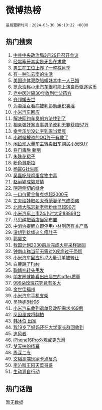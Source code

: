 # 微博热榜

`最后更新时间：2024-03-30 06:10:22 +0800`

## 热门搜索

1. [中共中央政治局3月29日召开会议](https://m.weibo.cn/search?containerid=100103type%3D1%26t%3D10%26q%3D%23%E4%B8%AD%E5%85%B1%E4%B8%AD%E5%A4%AE%E6%94%BF%E6%B2%BB%E5%B1%803%E6%9C%8829%E6%97%A5%E5%8F%AC%E5%BC%80%E4%BC%9A%E8%AE%AE%23&stream_entry_id=51&isnewpage=1&extparam=seat%3D1%26filter_type%3Drealtimehot%26c_type%3D51%26pos%3D0%26cate%3D10103%26q%3D%2523%25E4%25B8%25AD%25E5%2585%25B1%25E4%25B8%25AD%25E5%25A4%25AE%25E6%2594%25BF%25E6%25B2%25BB%25E5%25B1%25803%25E6%259C%258829%25E6%2597%25A5%25E5%258F%25AC%25E5%25BC%2580%25E4%25BC%259A%25E8%25AE%25AE%2523%26dgr%3D0%26stream_entry_id%3D51%26display_time%3D1711750220%26pre_seqid%3D1711750220848015560179)
1. [经常塞牙其实是牙齿在求救](https://m.weibo.cn/search?containerid=100103type%3D1%26t%3D10%26q%3D%23%E7%BB%8F%E5%B8%B8%E5%A1%9E%E7%89%99%E5%85%B6%E5%AE%9E%E6%98%AF%E7%89%99%E9%BD%BF%E5%9C%A8%E6%B1%82%E6%95%91%23&stream_entry_id=31&isnewpage=1&extparam=seat%3D1%26filter_type%3Drealtimehot%26pos%3D0%26band_rank%3D1%26stream_entry_id%3D31%26lcate%3D5001%26c_type%3D31%26q%3D%2523%25E7%25BB%258F%25E5%25B8%25B8%25E5%25A1%259E%25E7%2589%2599%25E5%2585%25B6%25E5%25AE%259E%25E6%2598%25AF%25E7%2589%2599%25E9%25BD%25BF%25E5%259C%25A8%25E6%25B1%2582%25E6%2595%2591%2523%26realpos%3D1%26cate%3D5001%26flag%3D2%26dgr%3D0%26display_time%3D1711750220%26pre_seqid%3D1711750220848015560179)
1. [男生在工位上养了一整株月季](https://m.weibo.cn/search?containerid=100103type%3D1%26t%3D10%26q%3D%23%E7%94%B7%E7%94%9F%E5%9C%A8%E5%B7%A5%E4%BD%8D%E4%B8%8A%E5%85%BB%E4%BA%86%E4%B8%80%E6%95%B4%E6%A0%AA%E6%9C%88%E5%AD%A3%23&stream_entry_id=31&isnewpage=1&extparam=seat%3D1%26filter_type%3Drealtimehot%26pos%3D1%26band_rank%3D2%26stream_entry_id%3D31%26lcate%3D5001%26c_type%3D31%26q%3D%2523%25E7%2594%25B7%25E7%2594%259F%25E5%259C%25A8%25E5%25B7%25A5%25E4%25BD%258D%25E4%25B8%258A%25E5%2585%25BB%25E4%25BA%2586%25E4%25B8%2580%25E6%2595%25B4%25E6%25A0%25AA%25E6%259C%2588%25E5%25AD%25A3%2523%26realpos%3D2%26cate%3D5001%26flag%3D32768%26dgr%3D0%26display_time%3D1711750220%26pre_seqid%3D1711750220848015560179)
1. [有一种叫云南的生活](https://m.weibo.cn/search?containerid=100103type%3D1%26t%3D10%26q%3D%23%E6%9C%89%E4%B8%80%E7%A7%8D%E5%8F%AB%E4%BA%91%E5%8D%97%E7%9A%84%E7%94%9F%E6%B4%BB%23&stream_entry_id=31&isnewpage=1&extparam=seat%3D1%26filter_type%3Drealtimehot%26pos%3D2%26band_rank%3D3%26stream_entry_id%3D31%26lcate%3D5001%26c_type%3D31%26q%3D%2523%25E6%259C%2589%25E4%25B8%2580%25E7%25A7%258D%25E5%258F%25AB%25E4%25BA%2591%25E5%258D%2597%25E7%259A%2584%25E7%2594%259F%25E6%25B4%25BB%2523%26realpos%3D3%26cate%3D5001%26flag%3D0%26dgr%3D0%26display_time%3D1711750220%26pre_seqid%3D1711750220848015560179)
1. [美国连体双胞胎姐妹其中一人已婚](https://m.weibo.cn/search?containerid=100103type%3D1%26t%3D10%26q%3D%23%E7%BE%8E%E5%9B%BD%E8%BF%9E%E4%BD%93%E5%8F%8C%E8%83%9E%E8%83%8E%E5%A7%90%E5%A6%B9%E5%85%B6%E4%B8%AD%E4%B8%80%E4%BA%BA%E5%B7%B2%E5%A9%9A%23&stream_entry_id=31&isnewpage=1&extparam=seat%3D1%26filter_type%3Drealtimehot%26pos%3D3%26band_rank%3D4%26stream_entry_id%3D31%26lcate%3D5001%26c_type%3D31%26q%3D%2523%25E7%25BE%258E%25E5%259B%25BD%25E8%25BF%259E%25E4%25BD%2593%25E5%258F%258C%25E8%2583%259E%25E8%2583%258E%25E5%25A7%2590%25E5%25A6%25B9%25E5%2585%25B6%25E4%25B8%25AD%25E4%25B8%2580%25E4%25BA%25BA%25E5%25B7%25B2%25E5%25A9%259A%2523%26realpos%3D4%26cate%3D5001%26flag%3D2%26dgr%3D0%26display_time%3D1711750220%26pre_seqid%3D1711750220848015560179)
1. [罗永浩称小米汽车很可能上演良币驱逐劣币](https://m.weibo.cn/search?containerid=100103type%3D1%26t%3D10%26q%3D%23%E7%BD%97%E6%B0%B8%E6%B5%A9%E7%A7%B0%E5%B0%8F%E7%B1%B3%E6%B1%BD%E8%BD%A6%E5%BE%88%E5%8F%AF%E8%83%BD%E4%B8%8A%E6%BC%94%E8%89%AF%E5%B8%81%E9%A9%B1%E9%80%90%E5%8A%A3%E5%B8%81%23&stream_entry_id=31&isnewpage=1&extparam=seat%3D1%26filter_type%3Drealtimehot%26pos%3D4%26band_rank%3D5%26stream_entry_id%3D31%26lcate%3D5001%26c_type%3D31%26q%3D%2523%25E7%25BD%2597%25E6%25B0%25B8%25E6%25B5%25A9%25E7%25A7%25B0%25E5%25B0%258F%25E7%25B1%25B3%25E6%25B1%25BD%25E8%25BD%25A6%25E5%25BE%2588%25E5%258F%25AF%25E8%2583%25BD%25E4%25B8%258A%25E6%25BC%2594%25E8%2589%25AF%25E5%25B8%2581%25E9%25A9%25B1%25E9%2580%2590%25E5%258A%25A3%25E5%25B8%2581%2523%26realpos%3D5%26cate%3D5001%26flag%3D2%26dgr%3D0%26display_time%3D1711750220%26pre_seqid%3D1711750220848015560179)
1. [老中医时隔30年收到亡父药方](https://m.weibo.cn/search?containerid=100103type%3D1%26t%3D10%26q%3D%23%E8%80%81%E4%B8%AD%E5%8C%BB%E6%97%B6%E9%9A%9430%E5%B9%B4%E6%94%B6%E5%88%B0%E4%BA%A1%E7%88%B6%E8%8D%AF%E6%96%B9%23&stream_entry_id=31&isnewpage=1&extparam=seat%3D1%26filter_type%3Drealtimehot%26pos%3D5%26band_rank%3D6%26stream_entry_id%3D31%26lcate%3D5001%26c_type%3D31%26q%3D%2523%25E8%2580%2581%25E4%25B8%25AD%25E5%258C%25BB%25E6%2597%25B6%25E9%259A%259430%25E5%25B9%25B4%25E6%2594%25B6%25E5%2588%25B0%25E4%25BA%25A1%25E7%2588%25B6%25E8%258D%25AF%25E6%2596%25B9%2523%26realpos%3D6%26cate%3D5001%26flag%3D32768%26dgr%3D0%26display_time%3D1711750220%26pre_seqid%3D1711750220848015560179)
1. [齐邦媛去世](https://m.weibo.cn/search?containerid=100103type%3D1%26t%3D10%26q%3D%23%E9%BD%90%E9%82%A6%E5%AA%9B%E5%8E%BB%E4%B8%96%23&stream_entry_id=31&isnewpage=1&extparam=seat%3D1%26filter_type%3Drealtimehot%26pos%3D6%26band_rank%3D7%26stream_entry_id%3D31%26lcate%3D5001%26c_type%3D31%26q%3D%2523%25E9%25BD%2590%25E9%2582%25A6%25E5%25AA%259B%25E5%258E%25BB%25E4%25B8%2596%2523%26realpos%3D7%26cate%3D5001%26flag%3D0%26dgr%3D0%26display_time%3D1711750220%26pre_seqid%3D1711750220848015560179)
1. [为卖淫女看病被判协助组织卖淫](https://m.weibo.cn/search?containerid=100103type%3D1%26t%3D10%26q%3D%23%E4%B8%BA%E5%8D%96%E6%B7%AB%E5%A5%B3%E7%9C%8B%E7%97%85%E8%A2%AB%E5%88%A4%E5%8D%8F%E5%8A%A9%E7%BB%84%E7%BB%87%E5%8D%96%E6%B7%AB%23&stream_entry_id=31&isnewpage=1&extparam=seat%3D1%26filter_type%3Drealtimehot%26pos%3D7%26band_rank%3D8%26stream_entry_id%3D31%26lcate%3D5001%26c_type%3D31%26q%3D%2523%25E4%25B8%25BA%25E5%258D%2596%25E6%25B7%25AB%25E5%25A5%25B3%25E7%259C%258B%25E7%2597%2585%25E8%25A2%25AB%25E5%2588%25A4%25E5%258D%258F%25E5%258A%25A9%25E7%25BB%2584%25E7%25BB%2587%25E5%258D%2596%25E6%25B7%25AB%2523%26realpos%3D8%26cate%3D5001%26flag%3D2%26dgr%3D0%26display_time%3D1711750220%26pre_seqid%3D1711750220848015560179)
1. [小米汽车回应](https://m.weibo.cn/search?containerid=100103type%3D1%26t%3D10%26q%3D%23%E5%B0%8F%E7%B1%B3%E6%B1%BD%E8%BD%A6%E5%9B%9E%E5%BA%94%23&stream_entry_id=31&isnewpage=1&extparam=seat%3D1%26filter_type%3Drealtimehot%26pos%3D8%26band_rank%3D9%26stream_entry_id%3D31%26lcate%3D5001%26c_type%3D31%26q%3D%2523%25E5%25B0%258F%25E7%25B1%25B3%25E6%25B1%25BD%25E8%25BD%25A6%25E5%259B%259E%25E5%25BA%2594%2523%26realpos%3D9%26cate%3D5001%26flag%3D0%26dgr%3D0%26display_time%3D1711750220%26pre_seqid%3D1711750220848015560179)
1. [解决网约车臭的方法找到了](https://m.weibo.cn/search?containerid=100103type%3D1%26t%3D10%26q%3D%23%E8%A7%A3%E5%86%B3%E7%BD%91%E7%BA%A6%E8%BD%A6%E8%87%AD%E7%9A%84%E6%96%B9%E6%B3%95%E6%89%BE%E5%88%B0%E4%BA%86%23&stream_entry_id=31&isnewpage=1&extparam=seat%3D1%26filter_type%3Drealtimehot%26pos%3D9%26band_rank%3D10%26stream_entry_id%3D31%26lcate%3D5001%26c_type%3D31%26q%3D%2523%25E8%25A7%25A3%25E5%2586%25B3%25E7%25BD%2591%25E7%25BA%25A6%25E8%25BD%25A6%25E8%2587%25AD%25E7%259A%2584%25E6%2596%25B9%25E6%25B3%2595%25E6%2589%25BE%25E5%2588%25B0%25E4%25BA%2586%2523%26realpos%3D10%26cate%3D5001%26flag%3D0%26dgr%3D0%26display_time%3D1711750220%26pre_seqid%3D1711750220848015560179)
1. [相亲强奸案当事男子改判无罪获赔57万](https://m.weibo.cn/search?containerid=100103type%3D1%26t%3D10%26q%3D%23%E7%9B%B8%E4%BA%B2%E5%BC%BA%E5%A5%B8%E6%A1%88%E5%BD%93%E4%BA%8B%E7%94%B7%E5%AD%90%E6%94%B9%E5%88%A4%E6%97%A0%E7%BD%AA%E8%8E%B7%E8%B5%9457%E4%B8%87%23&stream_entry_id=31&isnewpage=1&extparam=seat%3D1%26filter_type%3Drealtimehot%26pos%3D10%26band_rank%3D11%26stream_entry_id%3D31%26lcate%3D5001%26c_type%3D31%26q%3D%2523%25E7%259B%25B8%25E4%25BA%25B2%25E5%25BC%25BA%25E5%25A5%25B8%25E6%25A1%2588%25E5%25BD%2593%25E4%25BA%258B%25E7%2594%25B7%25E5%25AD%2590%25E6%2594%25B9%25E5%2588%25A4%25E6%2597%25A0%25E7%25BD%25AA%25E8%258E%25B7%25E8%25B5%259457%25E4%25B8%2587%2523%26realpos%3D11%26cate%3D5001%26flag%3D2%26dgr%3D0%26display_time%3D1711750220%26pre_seqid%3D1711750220848015560179)
1. [幸亏乐华没让李到晛当爱豆](https://m.weibo.cn/search?containerid=100103type%3D1%26t%3D10%26q%3D%23%E5%B9%B8%E4%BA%8F%E4%B9%90%E5%8D%8E%E6%B2%A1%E8%AE%A9%E6%9D%8E%E5%88%B0%E6%99%9B%E5%BD%93%E7%88%B1%E8%B1%86%23&stream_entry_id=31&isnewpage=1&extparam=seat%3D1%26filter_type%3Drealtimehot%26pos%3D11%26band_rank%3D12%26stream_entry_id%3D31%26lcate%3D5001%26c_type%3D31%26q%3D%2523%25E5%25B9%25B8%25E4%25BA%258F%25E4%25B9%2590%25E5%258D%258E%25E6%25B2%25A1%25E8%25AE%25A9%25E6%259D%258E%25E5%2588%25B0%25E6%2599%259B%25E5%25BD%2593%25E7%2588%25B1%25E8%25B1%2586%2523%26realpos%3D12%26cate%3D5001%26flag%3D2%26dgr%3D0%26display_time%3D1711750220%26pre_seqid%3D1711750220848015560179)
1. [小时候被盗的QQ终于有救了](https://m.weibo.cn/search?containerid=100103type%3D1%26t%3D10%26q%3D%23%E5%B0%8F%E6%97%B6%E5%80%99%E8%A2%AB%E7%9B%97%E7%9A%84QQ%E7%BB%88%E4%BA%8E%E6%9C%89%E6%95%91%E4%BA%86%23&stream_entry_id=31&isnewpage=1&extparam=seat%3D1%26filter_type%3Drealtimehot%26pos%3D12%26band_rank%3D13%26stream_entry_id%3D31%26lcate%3D5001%26c_type%3D31%26q%3D%2523%25E5%25B0%258F%25E6%2597%25B6%25E5%2580%2599%25E8%25A2%25AB%25E7%259B%2597%25E7%259A%2584QQ%25E7%25BB%2588%25E4%25BA%258E%25E6%259C%2589%25E6%2595%2591%25E4%25BA%2586%2523%26realpos%3D13%26cate%3D5001%26flag%3D2%26dgr%3D0%26display_time%3D1711750220%26pre_seqid%3D1711750220848015560179)
1. [闲鱼现大量车主转卖旧车购买小米SU7](https://m.weibo.cn/search?containerid=100103type%3D1%26t%3D10%26q%3D%23%E9%97%B2%E9%B1%BC%E7%8E%B0%E5%A4%A7%E9%87%8F%E8%BD%A6%E4%B8%BB%E8%BD%AC%E5%8D%96%E6%97%A7%E8%BD%A6%E8%B4%AD%E4%B9%B0%E5%B0%8F%E7%B1%B3SU7%23&stream_entry_id=31&isnewpage=1&extparam=seat%3D1%26filter_type%3Drealtimehot%26pos%3D13%26band_rank%3D14%26stream_entry_id%3D31%26lcate%3D5001%26c_type%3D31%26q%3D%2523%25E9%2597%25B2%25E9%25B1%25BC%25E7%258E%25B0%25E5%25A4%25A7%25E9%2587%258F%25E8%25BD%25A6%25E4%25B8%25BB%25E8%25BD%25AC%25E5%258D%2596%25E6%2597%25A7%25E8%25BD%25A6%25E8%25B4%25AD%25E4%25B9%25B0%25E5%25B0%258F%25E7%25B1%25B3SU7%2523%26realpos%3D14%26cate%3D5001%26flag%3D0%26dgr%3D0%26display_time%3D1711750220%26pre_seqid%3D1711750220848015560179)
1. [将门毒后 新丽](https://m.weibo.cn/search?containerid=100103type%3D1%26t%3D10%26q%3D%E5%B0%86%E9%97%A8%E6%AF%92%E5%90%8E+%E6%96%B0%E4%B8%BD&stream_entry_id=31&isnewpage=1&extparam=seat%3D1%26filter_type%3Drealtimehot%26pos%3D14%26band_rank%3D15%26stream_entry_id%3D31%26lcate%3D5001%26c_type%3D31%26q%3D%25E5%25B0%2586%25E9%2597%25A8%25E6%25AF%2592%25E5%2590%258E%2520%25E6%2596%25B0%25E4%25B8%25BD%26realpos%3D15%26cate%3D5001%26flag%3D0%26dgr%3D0%26display_time%3D1711750220%26pre_seqid%3D1711750220848015560179)
1. [朱珠花裙子](https://m.weibo.cn/search?containerid=100103type%3D1%26t%3D10%26q%3D%E6%9C%B1%E7%8F%A0%E8%8A%B1%E8%A3%99%E5%AD%90&stream_entry_id=31&isnewpage=1&extparam=seat%3D1%26filter_type%3Drealtimehot%26pos%3D15%26band_rank%3D16%26stream_entry_id%3D31%26lcate%3D5001%26c_type%3D31%26q%3D%25E6%259C%25B1%25E7%258F%25A0%25E8%258A%25B1%25E8%25A3%2599%25E5%25AD%2590%26realpos%3D16%26cate%3D5001%26flag%3D0%26dgr%3D0%26display_time%3D1711750220%26pre_seqid%3D1711750220848015560179)
1. [粉色哥斯拉](https://m.weibo.cn/search?containerid=100103type%3D1%26t%3D10%26q%3D%E7%B2%89%E8%89%B2%E5%93%A5%E6%96%AF%E6%8B%89&stream_entry_id=31&isnewpage=1&extparam=seat%3D1%26filter_type%3Drealtimehot%26pos%3D16%26band_rank%3D17%26stream_entry_id%3D31%26lcate%3D5001%26c_type%3D31%26q%3D%25E7%25B2%2589%25E8%2589%25B2%25E5%2593%25A5%25E6%2596%25AF%25E6%258B%2589%26realpos%3D17%26cate%3D5001%26flag%3D0%26dgr%3D0%26display_time%3D1711750220%26pre_seqid%3D1711750220848015560179)
1. [杨幂G社生图](https://m.weibo.cn/search?containerid=100103type%3D1%26t%3D10%26q%3D%E6%9D%A8%E5%B9%82G%E7%A4%BE%E7%94%9F%E5%9B%BE&stream_entry_id=31&isnewpage=1&extparam=seat%3D1%26filter_type%3Drealtimehot%26pos%3D17%26band_rank%3D18%26stream_entry_id%3D31%26lcate%3D5001%26c_type%3D31%26q%3D%25E6%259D%25A8%25E5%25B9%2582G%25E7%25A4%25BE%25E7%2594%259F%25E5%259B%25BE%26realpos%3D18%26cate%3D5001%26flag%3D0%26dgr%3D0%26display_time%3D1711750220%26pre_seqid%3D1711750220848015560179)
1. [吴磊吃绿鸡蛋食物中毒](https://m.weibo.cn/search?containerid=100103type%3D1%26t%3D10%26q%3D%23%E5%90%B4%E7%A3%8A%E5%90%83%E7%BB%BF%E9%B8%A1%E8%9B%8B%E9%A3%9F%E7%89%A9%E4%B8%AD%E6%AF%92%23&stream_entry_id=31&isnewpage=1&extparam=seat%3D1%26filter_type%3Drealtimehot%26pos%3D18%26band_rank%3D19%26stream_entry_id%3D31%26lcate%3D5001%26c_type%3D31%26q%3D%2523%25E5%2590%25B4%25E7%25A3%258A%25E5%2590%2583%25E7%25BB%25BF%25E9%25B8%25A1%25E8%259B%258B%25E9%25A3%259F%25E7%2589%25A9%25E4%25B8%25AD%25E6%25AF%2592%2523%26realpos%3D19%26cate%3D5001%26flag%3D0%26dgr%3D0%26display_time%3D1711750220%26pre_seqid%3D1711750220848015560179)
1. [赵丽颖成毅友情](https://m.weibo.cn/search?containerid=100103type%3D1%26t%3D10%26q%3D%E8%B5%B5%E4%B8%BD%E9%A2%96%E6%88%90%E6%AF%85%E5%8F%8B%E6%83%85&stream_entry_id=31&isnewpage=1&extparam=seat%3D1%26filter_type%3Drealtimehot%26pos%3D19%26band_rank%3D20%26stream_entry_id%3D31%26lcate%3D5001%26c_type%3D31%26q%3D%25E8%25B5%25B5%25E4%25B8%25BD%25E9%25A2%2596%25E6%2588%2590%25E6%25AF%2585%25E5%258F%258B%25E6%2583%2585%26realpos%3D20%26cate%3D5001%26flag%3D0%26dgr%3D0%26display_time%3D1711750220%26pre_seqid%3D1711750220848015560179)
1. [阴道侧切的缝合](https://m.weibo.cn/search?containerid=100103type%3D1%26t%3D10%26q%3D%E9%98%B4%E9%81%93%E4%BE%A7%E5%88%87%E7%9A%84%E7%BC%9D%E5%90%88&stream_entry_id=31&isnewpage=1&extparam=seat%3D1%26filter_type%3Drealtimehot%26pos%3D20%26band_rank%3D21%26stream_entry_id%3D31%26lcate%3D5001%26c_type%3D31%26q%3D%25E9%2598%25B4%25E9%2581%2593%25E4%25BE%25A7%25E5%2588%2587%25E7%259A%2584%25E7%25BC%259D%25E5%2590%2588%26realpos%3D21%26cate%3D5001%26flag%3D0%26dgr%3D0%26display_time%3D1711750220%26pre_seqid%3D1711750220848015560179)
1. [一口价黄金每克或超2000元](https://m.weibo.cn/search?containerid=100103type%3D1%26t%3D10%26q%3D%23%E4%B8%80%E5%8F%A3%E4%BB%B7%E9%BB%84%E9%87%91%E6%AF%8F%E5%85%8B%E6%88%96%E8%B6%852000%E5%85%83%23&stream_entry_id=31&isnewpage=1&extparam=seat%3D1%26filter_type%3Drealtimehot%26pos%3D21%26band_rank%3D22%26stream_entry_id%3D31%26lcate%3D5001%26c_type%3D31%26q%3D%2523%25E4%25B8%2580%25E5%258F%25A3%25E4%25BB%25B7%25E9%25BB%2584%25E9%2587%2591%25E6%25AF%258F%25E5%2585%258B%25E6%2588%2596%25E8%25B6%25852000%25E5%2585%2583%2523%26realpos%3D22%26cate%3D5001%26flag%3D0%26dgr%3D0%26display_time%3D1711750220%26pre_seqid%3D1711750220848015560179)
1. [丈夫给娃取名太奇葩妻子气成面瘫](https://m.weibo.cn/search?containerid=100103type%3D1%26t%3D10%26q%3D%23%E4%B8%88%E5%A4%AB%E7%BB%99%E5%A8%83%E5%8F%96%E5%90%8D%E5%A4%AA%E5%A5%87%E8%91%A9%E5%A6%BB%E5%AD%90%E6%B0%94%E6%88%90%E9%9D%A2%E7%98%AB%23&stream_entry_id=31&isnewpage=1&extparam=seat%3D1%26filter_type%3Drealtimehot%26pos%3D22%26band_rank%3D23%26stream_entry_id%3D31%26lcate%3D5001%26c_type%3D31%26q%3D%2523%25E4%25B8%2588%25E5%25A4%25AB%25E7%25BB%2599%25E5%25A8%2583%25E5%258F%2596%25E5%2590%258D%25E5%25A4%25AA%25E5%25A5%2587%25E8%2591%25A9%25E5%25A6%25BB%25E5%25AD%2590%25E6%25B0%2594%25E6%2588%2590%25E9%259D%25A2%25E7%2598%25AB%2523%26realpos%3D23%26cate%3D5001%26flag%3D0%26dgr%3D0%26display_time%3D1711750220%26pre_seqid%3D1711750220848015560179)
1. [北师大陈志新老师粉丝已超90万](https://m.weibo.cn/search?containerid=100103type%3D1%26t%3D10%26q%3D%23%E5%8C%97%E5%B8%88%E5%A4%A7%E9%99%88%E5%BF%97%E6%96%B0%E8%80%81%E5%B8%88%E7%B2%89%E4%B8%9D%E5%B7%B2%E8%B6%8590%E4%B8%87%23&stream_entry_id=31&isnewpage=1&extparam=seat%3D1%26filter_type%3Drealtimehot%26pos%3D23%26band_rank%3D24%26stream_entry_id%3D31%26lcate%3D5001%26c_type%3D31%26q%3D%2523%25E5%258C%2597%25E5%25B8%2588%25E5%25A4%25A7%25E9%2599%2588%25E5%25BF%2597%25E6%2596%25B0%25E8%2580%2581%25E5%25B8%2588%25E7%25B2%2589%25E4%25B8%259D%25E5%25B7%25B2%25E8%25B6%258590%25E4%25B8%2587%2523%26realpos%3D24%26cate%3D5001%26flag%3D1%26dgr%3D0%26display_time%3D1711750220%26pre_seqid%3D1711750220848015560179)
1. [小米汽车上市24小时大定88898台](https://m.weibo.cn/search?containerid=100103type%3D1%26t%3D10%26q%3D%23%E5%B0%8F%E7%B1%B3%E6%B1%BD%E8%BD%A6%E4%B8%8A%E5%B8%8224%E5%B0%8F%E6%97%B6%E5%A4%A7%E5%AE%9A88898%E5%8F%B0%23&stream_entry_id=31&isnewpage=1&extparam=seat%3D1%26filter_type%3Drealtimehot%26pos%3D24%26band_rank%3D25%26stream_entry_id%3D31%26lcate%3D5001%26c_type%3D31%26q%3D%2523%25E5%25B0%258F%25E7%25B1%25B3%25E6%25B1%25BD%25E8%25BD%25A6%25E4%25B8%258A%25E5%25B8%258224%25E5%25B0%258F%25E6%2597%25B6%25E5%25A4%25A7%25E5%25AE%259A88898%25E5%258F%25B0%2523%26realpos%3D25%26cate%3D5001%26flag%3D0%26dgr%3D0%26display_time%3D1711750220%26pre_seqid%3D1711750220848015560179)
1. [马思纯把酒店当家布置](https://m.weibo.cn/search?containerid=100103type%3D1%26t%3D10%26q%3D%23%E9%A9%AC%E6%80%9D%E7%BA%AF%E6%8A%8A%E9%85%92%E5%BA%97%E5%BD%93%E5%AE%B6%E5%B8%83%E7%BD%AE%23&stream_entry_id=31&isnewpage=1&extparam=seat%3D1%26filter_type%3Drealtimehot%26pos%3D25%26band_rank%3D26%26stream_entry_id%3D31%26lcate%3D5001%26c_type%3D31%26q%3D%2523%25E9%25A9%25AC%25E6%2580%259D%25E7%25BA%25AF%25E6%258A%258A%25E9%2585%2592%25E5%25BA%2597%25E5%25BD%2593%25E5%25AE%25B6%25E5%25B8%2583%25E7%25BD%25AE%2523%26realpos%3D26%26cate%3D5001%26flag%3D0%26dgr%3D0%26display_time%3D1711750220%26pre_seqid%3D1711750220848015560179)
1. [中消协提醒立即停用小林制药有关产品](https://m.weibo.cn/search?containerid=100103type%3D1%26t%3D10%26q%3D%23%E4%B8%AD%E6%B6%88%E5%8D%8F%E6%8F%90%E9%86%92%E7%AB%8B%E5%8D%B3%E5%81%9C%E7%94%A8%E5%B0%8F%E6%9E%97%E5%88%B6%E8%8D%AF%E6%9C%89%E5%85%B3%E4%BA%A7%E5%93%81%23&stream_entry_id=31&isnewpage=1&extparam=seat%3D1%26filter_type%3Drealtimehot%26pos%3D26%26band_rank%3D27%26stream_entry_id%3D31%26lcate%3D5001%26c_type%3D31%26q%3D%2523%25E4%25B8%25AD%25E6%25B6%2588%25E5%258D%258F%25E6%258F%2590%25E9%2586%2592%25E7%25AB%258B%25E5%258D%25B3%25E5%2581%259C%25E7%2594%25A8%25E5%25B0%258F%25E6%259E%2597%25E5%2588%25B6%25E8%258D%25AF%25E6%259C%2589%25E5%2585%25B3%25E4%25BA%25A7%25E5%2593%2581%2523%26realpos%3D27%26cate%3D5001%26flag%3D0%26dgr%3D0%26display_time%3D1711750220%26pre_seqid%3D1711750220848015560179)
1. [没想到跳绳这么瘦肚子](https://m.weibo.cn/search?containerid=100103type%3D1%26t%3D10%26q%3D%E6%B2%A1%E6%83%B3%E5%88%B0%E8%B7%B3%E7%BB%B3%E8%BF%99%E4%B9%88%E7%98%A6%E8%82%9A%E5%AD%90&stream_entry_id=31&isnewpage=1&extparam=seat%3D1%26filter_type%3Drealtimehot%26pos%3D27%26band_rank%3D28%26stream_entry_id%3D31%26lcate%3D5001%26c_type%3D31%26q%3D%25E6%25B2%25A1%25E6%2583%25B3%25E5%2588%25B0%25E8%25B7%25B3%25E7%25BB%25B3%25E8%25BF%2599%25E4%25B9%2588%25E7%2598%25A6%25E8%2582%259A%25E5%25AD%2590%26realpos%3D28%26cate%3D5001%26flag%3D0%26dgr%3D0%26display_time%3D1711750220%26pre_seqid%3D1711750220848015560179)
1. [郭昊文](https://m.weibo.cn/search?containerid=100103type%3D1%26t%3D10%26q%3D%E9%83%AD%E6%98%8A%E6%96%87&stream_entry_id=31&isnewpage=1&extparam=seat%3D1%26filter_type%3Drealtimehot%26pos%3D28%26band_rank%3D29%26stream_entry_id%3D31%26lcate%3D5001%26c_type%3D31%26q%3D%25E9%2583%25AD%25E6%2598%258A%25E6%2596%2587%26realpos%3D29%26cate%3D5001%26flag%3D0%26dgr%3D0%26display_time%3D1711750220%26pre_seqid%3D1711750220848015560179)
1. [我国计划2030前后完成火星采样返回](https://m.weibo.cn/search?containerid=100103type%3D1%26t%3D10%26q%3D%23%E6%88%91%E5%9B%BD%E8%AE%A1%E5%88%922030%E5%89%8D%E5%90%8E%E5%AE%8C%E6%88%90%E7%81%AB%E6%98%9F%E9%87%87%E6%A0%B7%E8%BF%94%E5%9B%9E%23&stream_entry_id=31&isnewpage=1&extparam=seat%3D1%26filter_type%3Drealtimehot%26pos%3D29%26band_rank%3D30%26stream_entry_id%3D31%26lcate%3D5001%26c_type%3D31%26q%3D%2523%25E6%2588%2591%25E5%259B%25BD%25E8%25AE%25A1%25E5%2588%25922030%25E5%2589%258D%25E5%2590%258E%25E5%25AE%258C%25E6%2588%2590%25E7%2581%25AB%25E6%2598%259F%25E9%2587%2587%25E6%25A0%25B7%25E8%25BF%2594%25E5%259B%259E%2523%26realpos%3D30%26cate%3D5001%26flag%3D1%26dgr%3D0%26display_time%3D1711750220%26pre_seqid%3D1711750220848015560179)
1. [钟南山称当前无需对X疾病过于恐慌](https://m.weibo.cn/search?containerid=100103type%3D1%26t%3D10%26q%3D%23%E9%92%9F%E5%8D%97%E5%B1%B1%E7%A7%B0%E5%BD%93%E5%89%8D%E6%97%A0%E9%9C%80%E5%AF%B9X%E7%96%BE%E7%97%85%E8%BF%87%E4%BA%8E%E6%81%90%E6%85%8C%23&stream_entry_id=31&isnewpage=1&extparam=seat%3D1%26filter_type%3Drealtimehot%26pos%3D30%26band_rank%3D31%26stream_entry_id%3D31%26lcate%3D5001%26c_type%3D31%26q%3D%2523%25E9%2592%259F%25E5%258D%2597%25E5%25B1%25B1%25E7%25A7%25B0%25E5%25BD%2593%25E5%2589%258D%25E6%2597%25A0%25E9%259C%2580%25E5%25AF%25B9X%25E7%2596%25BE%25E7%2597%2585%25E8%25BF%2587%25E4%25BA%258E%25E6%2581%2590%25E6%2585%258C%2523%26realpos%3D31%26cate%3D5001%26flag%3D0%26dgr%3D0%26display_time%3D1711750220%26pre_seqid%3D1711750220848015560179)
1. [小米汽车回应SU7大量订单被转让](https://m.weibo.cn/search?containerid=100103type%3D1%26t%3D10%26q%3D%23%E5%B0%8F%E7%B1%B3%E6%B1%BD%E8%BD%A6%E5%9B%9E%E5%BA%94SU7%E5%A4%A7%E9%87%8F%E8%AE%A2%E5%8D%95%E8%A2%AB%E8%BD%AC%E8%AE%A9%23&stream_entry_id=31&isnewpage=1&extparam=seat%3D1%26filter_type%3Drealtimehot%26pos%3D31%26band_rank%3D32%26stream_entry_id%3D31%26lcate%3D5001%26c_type%3D31%26q%3D%2523%25E5%25B0%258F%25E7%25B1%25B3%25E6%25B1%25BD%25E8%25BD%25A6%25E5%259B%259E%25E5%25BA%2594SU7%25E5%25A4%25A7%25E9%2587%258F%25E8%25AE%25A2%25E5%258D%2595%25E8%25A2%25AB%25E8%25BD%25AC%25E8%25AE%25A9%2523%26realpos%3D32%26cate%3D5001%26flag%3D0%26dgr%3D0%26display_time%3D1711750220%26pre_seqid%3D1711750220848015560179)
1. [白鹿跳了Fate](https://m.weibo.cn/search?containerid=100103type%3D1%26t%3D10%26q%3D%23%E7%99%BD%E9%B9%BF%E8%B7%B3%E4%BA%86Fate%23&stream_entry_id=31&isnewpage=1&extparam=seat%3D1%26filter_type%3Drealtimehot%26pos%3D32%26band_rank%3D33%26stream_entry_id%3D31%26lcate%3D5001%26c_type%3D31%26q%3D%2523%25E7%2599%25BD%25E9%25B9%25BF%25E8%25B7%25B3%25E4%25BA%2586Fate%2523%26realpos%3D33%26cate%3D5001%26flag%3D0%26dgr%3D0%26display_time%3D1711750220%26pre_seqid%3D1711750220848015560179)
1. [鞠婧祎转头甩发](https://m.weibo.cn/search?containerid=100103type%3D1%26t%3D10%26q%3D%23%E9%9E%A0%E5%A9%A7%E7%A5%8E%E8%BD%AC%E5%A4%B4%E7%94%A9%E5%8F%91%23&stream_entry_id=31&isnewpage=1&extparam=seat%3D1%26filter_type%3Drealtimehot%26pos%3D33%26band_rank%3D34%26stream_entry_id%3D31%26lcate%3D5001%26c_type%3D31%26q%3D%2523%25E9%259E%25A0%25E5%25A9%25A7%25E7%25A5%258E%25E8%25BD%25AC%25E5%25A4%25B4%25E7%2594%25A9%25E5%258F%2591%2523%26realpos%3D34%26cate%3D5001%26flag%3D0%26dgr%3D0%26display_time%3D1711750220%26pre_seqid%3D1711750220848015560179)
1. [朋友圈就能看出应届生的offer质量](https://m.weibo.cn/search?containerid=100103type%3D1%26t%3D10%26q%3D%23%E6%9C%8B%E5%8F%8B%E5%9C%88%E5%B0%B1%E8%83%BD%E7%9C%8B%E5%87%BA%E5%BA%94%E5%B1%8A%E7%94%9F%E7%9A%84offer%E8%B4%A8%E9%87%8F%23&stream_entry_id=31&isnewpage=1&extparam=seat%3D1%26filter_type%3Drealtimehot%26pos%3D34%26band_rank%3D35%26stream_entry_id%3D31%26lcate%3D5001%26c_type%3D31%26q%3D%2523%25E6%259C%258B%25E5%258F%258B%25E5%259C%2588%25E5%25B0%25B1%25E8%2583%25BD%25E7%259C%258B%25E5%2587%25BA%25E5%25BA%2594%25E5%25B1%258A%25E7%2594%259F%25E7%259A%2584offer%25E8%25B4%25A8%25E9%2587%258F%2523%26realpos%3D35%26cate%3D5001%26flag%3D0%26dgr%3D0%26display_time%3D1711750220%26pre_seqid%3D1711750220848015560179)
1. [999朵玫瑰花究竟有多大](https://m.weibo.cn/search?containerid=100103type%3D1%26t%3D10%26q%3D%23999%E6%9C%B5%E7%8E%AB%E7%91%B0%E8%8A%B1%E7%A9%B6%E7%AB%9F%E6%9C%89%E5%A4%9A%E5%A4%A7%23&stream_entry_id=31&isnewpage=1&extparam=seat%3D1%26filter_type%3Drealtimehot%26pos%3D35%26band_rank%3D36%26stream_entry_id%3D31%26lcate%3D5001%26c_type%3D31%26q%3D%2523999%25E6%259C%25B5%25E7%258E%25AB%25E7%2591%25B0%25E8%258A%25B1%25E7%25A9%25B6%25E7%25AB%259F%25E6%259C%2589%25E5%25A4%259A%25E5%25A4%25A7%2523%26realpos%3D36%26cate%3D5001%26flag%3D1%26dgr%3D0%26display_time%3D1711750220%26pre_seqid%3D1711750220848015560179)
1. [金世佳福州](https://m.weibo.cn/search?containerid=100103type%3D1%26t%3D10%26q%3D%E9%87%91%E4%B8%96%E4%BD%B3%E7%A6%8F%E5%B7%9E&stream_entry_id=31&isnewpage=1&extparam=seat%3D1%26filter_type%3Drealtimehot%26pos%3D36%26band_rank%3D37%26stream_entry_id%3D31%26lcate%3D5001%26c_type%3D31%26q%3D%25E9%2587%2591%25E4%25B8%2596%25E4%25BD%25B3%25E7%25A6%258F%25E5%25B7%259E%26realpos%3D37%26cate%3D5001%26flag%3D0%26dgr%3D0%26display_time%3D1711750220%26pre_seqid%3D1711750220848015560179)
1. [小米汽车手机支架](https://m.weibo.cn/search?containerid=100103type%3D1%26t%3D10%26q%3D%23%E5%B0%8F%E7%B1%B3%E6%B1%BD%E8%BD%A6%E6%89%8B%E6%9C%BA%E6%94%AF%E6%9E%B6%23&stream_entry_id=31&isnewpage=1&extparam=seat%3D1%26filter_type%3Drealtimehot%26pos%3D37%26band_rank%3D38%26stream_entry_id%3D31%26lcate%3D5001%26c_type%3D31%26q%3D%2523%25E5%25B0%258F%25E7%25B1%25B3%25E6%25B1%25BD%25E8%25BD%25A6%25E6%2589%258B%25E6%259C%25BA%25E6%2594%25AF%25E6%259E%25B6%2523%26realpos%3D38%26cate%3D5001%26flag%3D0%26dgr%3D0%26display_time%3D1711750220%26pre_seqid%3D1711750220848015560179)
1. [吴艳妮8秒06](https://m.weibo.cn/search?containerid=100103type%3D1%26t%3D10%26q%3D%23%E5%90%B4%E8%89%B3%E5%A6%AE8%E7%A7%9206%23&stream_entry_id=31&isnewpage=1&extparam=seat%3D1%26filter_type%3Drealtimehot%26pos%3D38%26band_rank%3D39%26stream_entry_id%3D31%26lcate%3D5001%26c_type%3D31%26q%3D%2523%25E5%2590%25B4%25E8%2589%25B3%25E5%25A6%25AE8%25E7%25A7%259206%2523%26realpos%3D39%26cate%3D5001%26flag%3D0%26dgr%3D0%26display_time%3D1711750220%26pre_seqid%3D1711750220848015560179)
1. [小米汽车收到退单及改配需求469例](https://m.weibo.cn/search?containerid=100103type%3D1%26t%3D10%26q%3D%23%E5%B0%8F%E7%B1%B3%E6%B1%BD%E8%BD%A6%E6%94%B6%E5%88%B0%E9%80%80%E5%8D%95%E5%8F%8A%E6%94%B9%E9%85%8D%E9%9C%80%E6%B1%82469%E4%BE%8B%23&stream_entry_id=31&isnewpage=1&extparam=seat%3D1%26filter_type%3Drealtimehot%26pos%3D39%26band_rank%3D40%26stream_entry_id%3D31%26lcate%3D5001%26c_type%3D31%26q%3D%2523%25E5%25B0%258F%25E7%25B1%25B3%25E6%25B1%25BD%25E8%25BD%25A6%25E6%2594%25B6%25E5%2588%25B0%25E9%2580%2580%25E5%258D%2595%25E5%258F%258A%25E6%2594%25B9%25E9%2585%258D%25E9%259C%2580%25E6%25B1%2582469%25E4%25BE%258B%2523%26realpos%3D40%26cate%3D5001%26flag%3D0%26dgr%3D0%26display_time%3D1711750220%26pre_seqid%3D1711750220848015560179)
1. [凤囚凰或将翻拍](https://m.weibo.cn/search?containerid=100103type%3D1%26t%3D10%26q%3D%23%E5%87%A4%E5%9B%9A%E5%87%B0%E6%88%96%E5%B0%86%E7%BF%BB%E6%8B%8D%23&stream_entry_id=31&isnewpage=1&extparam=seat%3D1%26filter_type%3Drealtimehot%26pos%3D40%26band_rank%3D41%26stream_entry_id%3D31%26lcate%3D5001%26c_type%3D31%26q%3D%2523%25E5%2587%25A4%25E5%259B%259A%25E5%2587%25B0%25E6%2588%2596%25E5%25B0%2586%25E7%25BF%25BB%25E6%258B%258D%2523%26realpos%3D41%26cate%3D5001%26flag%3D0%26dgr%3D0%26display_time%3D1711750220%26pre_seqid%3D1711750220848015560179)
1. [韩沐伯 出家](https://m.weibo.cn/search?containerid=100103type%3D1%26t%3D10%26q%3D%E9%9F%A9%E6%B2%90%E4%BC%AF+%E5%87%BA%E5%AE%B6&stream_entry_id=31&isnewpage=1&extparam=seat%3D1%26filter_type%3Drealtimehot%26pos%3D41%26band_rank%3D42%26stream_entry_id%3D31%26lcate%3D5001%26c_type%3D31%26q%3D%25E9%259F%25A9%25E6%25B2%2590%25E4%25BC%25AF%2520%25E5%2587%25BA%25E5%25AE%25B6%26realpos%3D42%26cate%3D5001%26flag%3D0%26dgr%3D0%26display_time%3D1711750220%26pre_seqid%3D1711750220848015560179)
1. [我19岁了妈妈还在大学家长群回收到](https://m.weibo.cn/search?containerid=100103type%3D1%26t%3D10%26q%3D%23%E6%88%9119%E5%B2%81%E4%BA%86%E5%A6%88%E5%A6%88%E8%BF%98%E5%9C%A8%E5%A4%A7%E5%AD%A6%E5%AE%B6%E9%95%BF%E7%BE%A4%E5%9B%9E%E6%94%B6%E5%88%B0%23&stream_entry_id=31&isnewpage=1&extparam=seat%3D1%26filter_type%3Drealtimehot%26pos%3D42%26band_rank%3D43%26stream_entry_id%3D31%26lcate%3D5001%26c_type%3D31%26q%3D%2523%25E6%2588%259119%25E5%25B2%2581%25E4%25BA%2586%25E5%25A6%2588%25E5%25A6%2588%25E8%25BF%2598%25E5%259C%25A8%25E5%25A4%25A7%25E5%25AD%25A6%25E5%25AE%25B6%25E9%2595%25BF%25E7%25BE%25A4%25E5%259B%259E%25E6%2594%25B6%25E5%2588%25B0%2523%26realpos%3D43%26cate%3D5001%26flag%3D0%26dgr%3D0%26display_time%3D1711750220%26pre_seqid%3D1711750220848015560179)
1. [追风者](https://m.weibo.cn/search?containerid=100103type%3D1%26t%3D10%26q%3D%E8%BF%BD%E9%A3%8E%E8%80%85&stream_entry_id=31&isnewpage=1&extparam=seat%3D1%26filter_type%3Drealtimehot%26pos%3D43%26band_rank%3D44%26stream_entry_id%3D31%26lcate%3D5001%26c_type%3D31%26q%3D%25E8%25BF%25BD%25E9%25A3%258E%25E8%2580%2585%26realpos%3D44%26cate%3D5001%26flag%3D0%26dgr%3D0%26display_time%3D1711750220%26pre_seqid%3D1711750220848015560179)
1. [iPhone16Pro外观或更光滑](https://m.weibo.cn/search?containerid=100103type%3D1%26t%3D10%26q%3D%23iPhone16Pro%E5%A4%96%E8%A7%82%E6%88%96%E6%9B%B4%E5%85%89%E6%BB%91%23&stream_entry_id=31&isnewpage=1&extparam=seat%3D1%26filter_type%3Drealtimehot%26pos%3D44%26band_rank%3D45%26stream_entry_id%3D31%26lcate%3D5001%26c_type%3D31%26q%3D%2523iPhone16Pro%25E5%25A4%2596%25E8%25A7%2582%25E6%2588%2596%25E6%259B%25B4%25E5%2585%2589%25E6%25BB%2591%2523%26realpos%3D45%26cate%3D5001%26flag%3D0%26dgr%3D0%26display_time%3D1711750220%26pre_seqid%3D1711750220848015560179)
1. [梦天拍的杨幂](https://m.weibo.cn/search?containerid=100103type%3D1%26t%3D10%26q%3D%23%E6%A2%A6%E5%A4%A9%E6%8B%8D%E7%9A%84%E6%9D%A8%E5%B9%82%23&stream_entry_id=31&isnewpage=1&extparam=seat%3D1%26filter_type%3Drealtimehot%26pos%3D45%26band_rank%3D46%26stream_entry_id%3D31%26lcate%3D5001%26c_type%3D31%26q%3D%2523%25E6%25A2%25A6%25E5%25A4%25A9%25E6%258B%258D%25E7%259A%2584%25E6%259D%25A8%25E5%25B9%2582%2523%26realpos%3D46%26cate%3D5001%26flag%3D0%26dgr%3D0%26display_time%3D1711750220%26pre_seqid%3D1711750220848015560179)
1. [周深二专](https://m.weibo.cn/search?containerid=100103type%3D1%26t%3D10%26q%3D%23%E5%91%A8%E6%B7%B1%E4%BA%8C%E4%B8%93%23&stream_entry_id=31&isnewpage=1&extparam=seat%3D1%26filter_type%3Drealtimehot%26pos%3D46%26band_rank%3D47%26stream_entry_id%3D31%26lcate%3D5001%26c_type%3D31%26q%3D%2523%25E5%2591%25A8%25E6%25B7%25B1%25E4%25BA%258C%25E4%25B8%2593%2523%26realpos%3D47%26cate%3D5001%26flag%3D1%26dgr%3D0%26display_time%3D1711750220%26pre_seqid%3D1711750220848015560179)
1. [文韬高端玩家卡点反杀](https://m.weibo.cn/search?containerid=100103type%3D1%26t%3D10%26q%3D%23%E6%96%87%E9%9F%AC%E9%AB%98%E7%AB%AF%E7%8E%A9%E5%AE%B6%E5%8D%A1%E7%82%B9%E5%8F%8D%E6%9D%80%23&stream_entry_id=31&isnewpage=1&extparam=seat%3D1%26filter_type%3Drealtimehot%26pos%3D47%26band_rank%3D48%26stream_entry_id%3D31%26lcate%3D5001%26c_type%3D31%26q%3D%2523%25E6%2596%2587%25E9%259F%25AC%25E9%25AB%2598%25E7%25AB%25AF%25E7%258E%25A9%25E5%25AE%25B6%25E5%258D%25A1%25E7%2582%25B9%25E5%258F%258D%25E6%259D%2580%2523%26realpos%3D48%26cate%3D5001%26flag%3D0%26dgr%3D0%26display_time%3D1711750220%26pre_seqid%3D1711750220848015560179)
1. [李沁叫王阳天菜哥哥](https://m.weibo.cn/search?containerid=100103type%3D1%26t%3D10%26q%3D%23%E6%9D%8E%E6%B2%81%E5%8F%AB%E7%8E%8B%E9%98%B3%E5%A4%A9%E8%8F%9C%E5%93%A5%E5%93%A5%23&stream_entry_id=31&isnewpage=1&extparam=seat%3D1%26filter_type%3Drealtimehot%26pos%3D48%26band_rank%3D49%26stream_entry_id%3D31%26lcate%3D5001%26c_type%3D31%26q%3D%2523%25E6%259D%258E%25E6%25B2%2581%25E5%258F%25AB%25E7%258E%258B%25E9%2598%25B3%25E5%25A4%25A9%25E8%258F%259C%25E5%2593%25A5%25E5%2593%25A5%2523%26realpos%3D49%26cate%3D5001%26flag%3D0%26dgr%3D0%26display_time%3D1711750220%26pre_seqid%3D1711750220848015560179)
1. [生动源自行动](https://m.weibo.cn/search?containerid=100103type%3D1%26t%3D10%26q%3D%23%E7%94%9F%E5%8A%A8%E6%BA%90%E8%87%AA%E8%A1%8C%E5%8A%A8%23&stream_entry_id=31&isnewpage=1&extparam=seat%3D1%26filter_type%3Drealtimehot%26pos%3D49%26band_rank%3D50%26stream_entry_id%3D31%26lcate%3D5001%26c_type%3D31%26q%3D%2523%25E7%2594%259F%25E5%258A%25A8%25E6%25BA%2590%25E8%2587%25AA%25E8%25A1%258C%25E5%258A%25A8%2523%26realpos%3D50%26cate%3D5001%26flag%3D1%26dgr%3D0%26display_time%3D1711750220%26pre_seqid%3D1711750220848015560179)

## 热门话题

暂无数据
